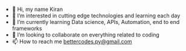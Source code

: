 - 👋 Hi, my name Kiran
- 👀 I’m interested in cutting edge technologies and learning each day
- 🌱 I’m currently learning Data science, APIs, Automation, end to end frameworks
- 💞️ I’m looking to collaborate on everything related to coding
- 📫 How to reach me bettercodes.py@gmail.com

<!---
bettercodespy/bettercodespy is a ✨ special ✨ repository because its `README.md` (this file) appears on your GitHub profile.
You can click the Preview link to take a look at your changes.
--->

